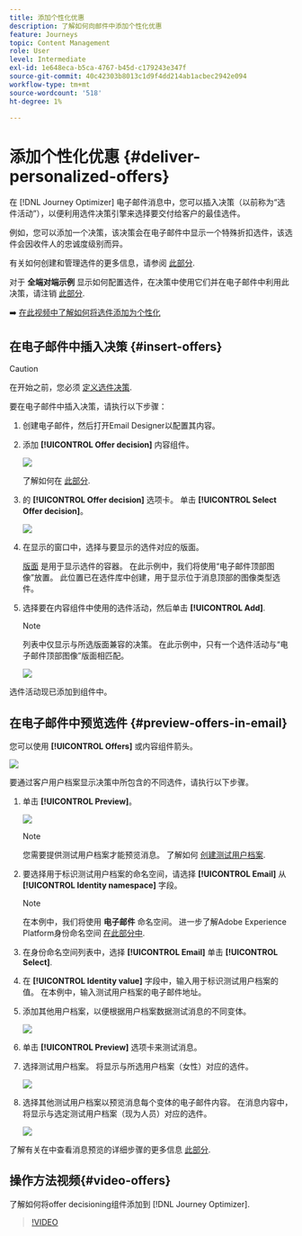 ```yaml
---
title: 添加个性化优惠
description: 了解如何向邮件中添加个性化优惠
feature: Journeys
topic: Content Management
role: User
level: Intermediate
exl-id: 1e648eca-b5ca-4767-b45d-c179243e347f
source-git-commit: 40c42303b8013c1d9f4dd214ab1acbec2942e094
workflow-type: tm+mt
source-wordcount: '518'
ht-degree: 1%

---
```


# 添加个性化优惠 {#deliver-personalized-offers}

在 [!DNL Journey Optimizer] 电子邮件消息中，您可以插入决策（以前称为“选件活动”），以便利用选件决策引擎来选择要交付给客户的最佳选件。

例如，您可以添加一个决策，该决策会在电子邮件中显示一个特殊折扣选件，该选件会因收件人的忠诚度级别而异。

有关如何创建和管理选件的更多信息，请参阅 [此部分](../offers/get-started/starting-offer-decisioning.md).

对于 **全端对端示例** 显示如何配置选件，在决策中使用它们并在电子邮件中利用此决策，请注销 [此部分](../offers/offers-e2e.md#insert-decision-in-email).

➡️ [在此视频中了解如何将选件添加为个性化](#video-offers)

## 在电子邮件中插入决策 {#insert-offers}

>[!CAUTION]
>
>在开始之前，您必须 [定义选件决策](../offers/offer-activities/create-offer-activities.md).

要在电子邮件中插入决策，请执行以下步骤：

1. 创建电子邮件，然后打开Email Designer以配置其内容。

1. 添加 **[!UICONTROL Offer decision]** 内容组件。

   ![](assets/deliver-offer-component.png)

   了解如何在 [此部分](content-components.md).

1. 的 **[!UICONTROL Offer decision]** 选项卡。 单击 **[!UICONTROL Select Offer decision]**。

   ![](assets/deliver-offer-tab.png)

1. 在显示的窗口中，选择与要显示的选件对应的版面。

   [版面](../offers/offer-library/creating-placements.md) 是用于显示选件的容器。 在此示例中，我们将使用“电子邮件顶部图像”放置。 此位置已在选件库中创建，用于显示位于消息顶部的图像类型选件。

1. 选择要在内容组件中使用的选件活动，然后单击 **[!UICONTROL Add]**.

   >[!NOTE]
   >
   >列表中仅显示与所选版面兼容的决策。 在此示例中，只有一个选件活动与“电子邮件顶部图像”版面相匹配。

   ![](assets/deliver-offer-placement.png)

选件活动现已添加到组件中。


## 在电子邮件中预览选件 {#preview-offers-in-email}

您可以使用 **[!UICONTROL Offers]** 或内容组件箭头。

![](assets/deliver-offer-preview.png)

要通过客户用户档案显示决策中所包含的不同选件，请执行以下步骤。

1. 单击 **[!UICONTROL Preview]**。

   ![](assets/deliver-offer-preview-button.png)

   >[!NOTE]
   >
   >您需要提供测试用户档案才能预览消息。 了解如何 [创建测试用户档案](../segment/creating-test-profiles.md).

1. 要选择用于标识测试用户档案的命名空间，请选择 **[!UICONTROL Email]** 从 **[!UICONTROL Identity namespace]** 字段。

   >[!NOTE]
   >
   >在本例中，我们将使用 **电子邮件** 命名空间。 进一步了解Adobe Experience Platform身份命名空间 [在此部分中](../segment/get-started-identity.md).

1. 在身份命名空间列表中，选择 **[!UICONTROL Email]** 单击 **[!UICONTROL Select]**.

1. 在 **[!UICONTROL Identity value]** 字段中，输入用于标识测试用户档案的值。 在本例中，输入测试用户档案的电子邮件地址。

   <!--For example enter smith@adobe.com and click the **[!UICONTROL Add profile]** button.-->

1. 添加其他用户档案，以便根据用户档案数据测试消息的不同变体。

   ![](assets/deliver-offer-test-profiles.png)

1. 单击 **[!UICONTROL Preview]** 选项卡来测试消息。

1. 选择测试用户档案。 将显示与所选用户档案（女性）对应的选件。

   ![](assets/deliver-offer-test-profile-female-preview.png)

1. 选择其他测试用户档案以预览消息每个变体的电子邮件内容。 在消息内容中，将显示与选定测试用户档案（现为人员）对应的选件。

   ![](assets/deliver-offer-test-profile-male-preview.png)

了解有关在中查看消息预览的详细步骤的更多信息 [此部分](#preview-your-messages).

## 操作方法视频{#video-offers}

了解如何将offer decisioning组件添加到 [!DNL Journey Optimizer].

>[!VIDEO](https://video.tv.adobe.com/v/334088?quality=12)

